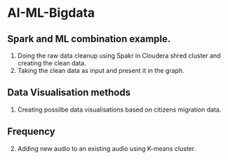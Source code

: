# AI-ML-Bigdata
## Spark and ML combination example.

1. Doing the raw data cleanup using Spakr in Cloudera shred cluster and creating the clean data.
2. Taking the clean data as input and present it in the graph. 


## Data Visualisation methods

1. Creating possilbe data visualisations based on citizens migration data.

## Frequency 

2. Adding new audio to an existing audio using K-means cluster.
